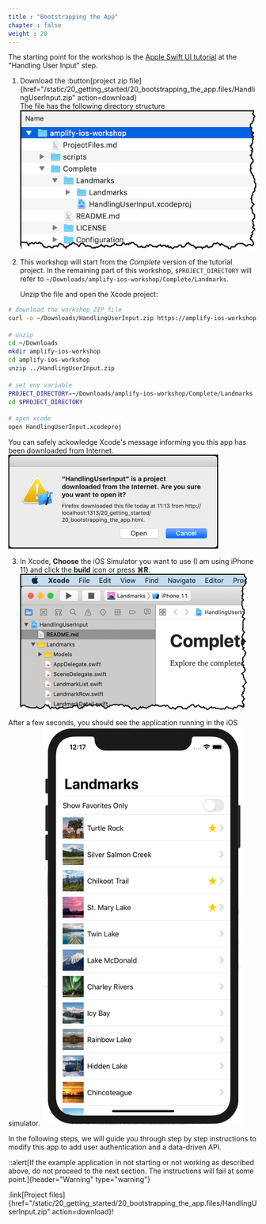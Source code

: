 ```yaml
---
title : "Bootstrapping the App"
chapter : false
weight : 20
---
```


The starting point for the workshop is the [Apple Swift UI tutorial](https://developer.apple.com/tutorials/swiftui/tutorials) at the "Handling User Input" step.

1. Download the :button[project zip file]{href="/static/20_getting_started/20_bootstrapping_the_app.files/HandlingUserInput.zip" action=download}  
The file has the following directory structure
![Directory Structure](/static/images/20-10-directory-structure.png)

2. This workshop will start from the *Complete* version of the tutorial project.  In the remaining part of this workshop, `$PROJECT_DIRECTORY` will refer to `~/Downloads/amplify-ios-workshop/Complete/Landmarks`.  

    Unzip the file and open the Xcode project:

 ```bash
 # download the workshop ZIP file
 curl -o ~/Downloads/HandlingUserInput.zip https://amplify-ios-workshop-new.go-aws.com/20_getting_started/20_bootstrapping_the_app.files/HandlingUserInput.zip

 # unzip 
 cd ~/Downloads
 mkdir amplify-ios-workshop
 cd amplify-ios-workshop
 unzip ../HandlingUserInput.zip

 # set env variable
 PROJECT_DIRECTORY=~/Downloads/amplify-ios-workshop/Complete/Landmarks
 cd $PROJECT_DIRECTORY

 # open xcode 
 open HandlingUserInput.xcodeproj
 ```

You can safely ackowledge Xcode's message informing you this app has been downloaded from Internet.
![Xcode warning](/static/images/20-20-xcode-warning.png)

3. In Xcode, **Choose** the iOS Simulator you want to use (I am using iPhone 11) and click the **build** icon <i class="far fa-caret-square-right"></i> or press **&#8984;R**.
![First build](/static/images/20-10-xcode.png)

After a few seconds, you should see the application running in the iOS simulator.
![First run](/static/images/20-10-app-start.png)

In the following steps, we will guide you through step by step instructions to modify this app to add user authentication and a data-driven API.

::alert[If the example application in not starting or not working as described above, do not proceed to the next section. The instructions will fail at some point.]{header="Warning" type="warning"}

:link[Project files]{href="/static/20_getting_started/20_bootstrapping_the_app.files/HandlingUserInput.zip" action=download}!


